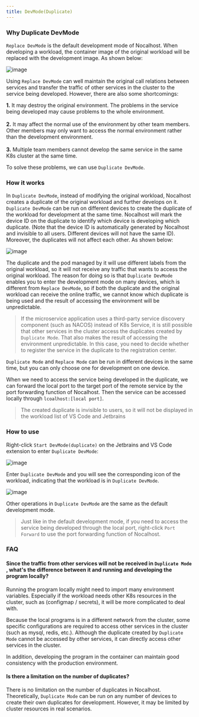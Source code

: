 ```yaml
---
title: DevMode(Duplicate)
---
```


### **Why Duplicate DevMode**

`Replace DevMode` is the default development mode of Nocalhost. When developing a workload, the container image of the original workload will be replaced with the development image. As shown below:

![image](/img/develop-dup/replace-devmode.jpg)

Using `Replace DevMode` can well maintain the original call relations between services and transfer the traffic of other services in the cluster to the service being developed. However, there are also some shortcomings:

**1.** It may destroy the original environment. The problems in the service being developed may cause problems to the whole environment.<br></br>
**2.** It may affect the normal use of the environment by other team members. Other members may only want to access the normal environment rather than the development environment.<br></br>
**3.** Multiple team members cannot develop the same service in the same K8s cluster at the same time.

To solve these problems, we can use `Duplicate DevMode`.

### How it works

In `Duplicate DevMode`, instead of modifying the original workload, Nocalhost creates a duplicate of the original workload and further develops on it. `Duplicate DevMode` can be run on different devices to create the duplicate of the workload for development at the same time. Nocalhost will mark the device ID on the duplicate to identify which device is developing which duplicate. (Note that the device ID is automatically generated by Nocalhost and invisible to all users. Different devices will not have the same ID). Moreover, the duplicates will not affect each other. As shown below:

![image](/img/develop-dup/duplicate-devmode.jpg)

The duplicate and the pod managed by it will use different labels from the original workload, so it will not receive any traffic that wants to access the original workload. The reason for doing so is that `Duplicate DevMode` enables you to enter the development mode on many devices, which is different from `Replace DevMode`, so if both the duplicate and the original workload can receive the online traffic, we cannot know which duplicate is being used and the result of accessing the environment will be unpredictable.

> If the microservice application uses a third-party service discovery component (such as NACOS) instead of K8s Service, it is still possible that other services in the cluster access the duplicates created by `Duplicate Mode`. That also makes the result of accessing the environment unpredictable. In this case, you need to decide whether to register the service in the duplicate to the registration center.

`Duplicate Mode` and `Replace Mode` can be run in different devices in the same time, but you can only choose one for development on one device.

When we need to access the service being developed in the duplicate, we can forward the local port to the target port of the remote service by the port forwarding function of Nocalhost. Then the service can be accessed locally through `lcoalhost:[local port]`.

> The created duplicate is invisible to users, so it will not be displayed in the workload list of VS Code and Jetbrains

### How to use

Right-click `Start DevMode(duplicate)` on the Jetbrains and VS Code extension to enter `Duplicate DevMode`:

![image](/img/develop-dup/start-duplicate-devmode.png)

Enter `Duplicate DevMode` and you will see the corresponding icon of the workload, indicating that the workload is in `Duplicate DevMode`.

![image](/img/develop-dup/duplicate-devmode-status.png)

Other operations in `Duplicate DevMode` are the same as the default development mode.

> Just like in the default development mode, if you need to access the service being developed through the local port, right-click `Port Forward` to use the port forwarding function of Nocalhost.

### FAQ

####

#### Since the traffic from other services will not be received in `Duplicate Mode` , what's the difference between it and running and developing the program locally?

Running the program locally might need to import many environment variables. Especially if the workload needs other K8s resources in the cluster, such as (configmap / secrets), it will be more complicated to deal with.

Because the local programs is in a different network from the cluster, some specific configurations are required to access other services in the cluster (such as mysql, redis, etc.). Although the duplicate created by `Duplicate Mode` cannot be accessed by other services, it can directly access other services in the cluster.

In addition, developing the program in the container can maintain good consistency with the production environment.

#### Is there a limitation on the number of duplicates?

There is no limitation on the number of duplicates in Nocalhost. Theoretically, `Duplicate Mode` can be run on any number of devices to create their own duplicates for development. However, it may be limited by cluster resources in real scenarios.
